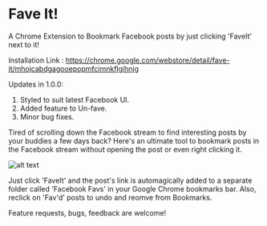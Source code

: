 Fave It!
========

A Chrome Extension to Bookmark Facebook posts by just clicking 'FaveIt' next to it!

Installation Link : https://chrome.google.com/webstore/detail/fave-it/mhojcabdgagooepopmfcimnkflgihnjg

Updates in 1.0.0:

1. Styled to suit latest Facebook UI.
2. Added feature to Un-fave.
3. Minor bug fixes.


Tired of scrolling down the Facebook stream to find interesting posts by your buddies a few days back? 
Here's an ultimate tool to bookmark posts in the Facebook stream without opening the post or even right clicking it.


![alt text](https://raw.githubusercontent.com/yeskarthik/fave-it/master/FaveItScreenshot.jpg "Fave it screenshot")

Just click 'FaveIt' and the post's link is automagically added to a separate folder called 'Facebook Favs' in your Google Chrome bookmarks bar. Also, reclick on 'Fav'd' posts to undo and reomve from Bookmarks.

Feature requests, bugs, feedback are welcome!


